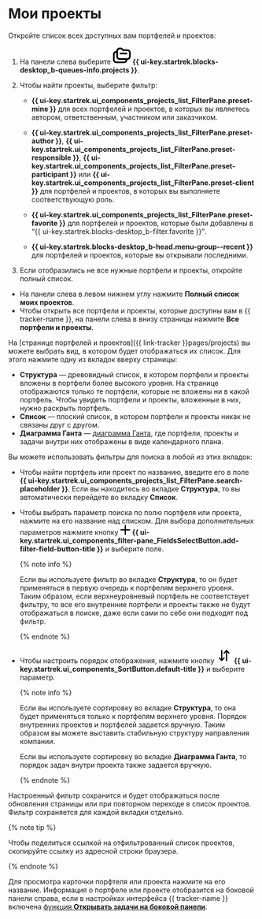 # Мои проекты

Откройте список всех доступных вам портфелей и проектов:

1. На панели слева выберите ![](../../_assets/tracker/svg/project.svg)&nbsp;**{{ ui-key.startrek.blocks-desktop_b-queues-info.projects }}**.

1. Чтобы найти проекты, выберите фильтр:

    * **{{ ui-key.startrek.ui_components_projects_list_FilterPane.preset-mine }}** для всех портфелей и проектов, в которых вы являетесь автором, ответственным, участником или заказчиком.

    * **{{ ui-key.startrek.ui_components_projects_list_FilterPane.preset-author }}**, **{{ ui-key.startrek.ui_components_projects_list_FilterPane.preset-responsible }}**, **{{ ui-key.startrek.ui_components_projects_list_FilterPane.preset-participant }}** или **{{ ui-key.startrek.ui_components_projects_list_FilterPane.preset-client }}** для портфелей и проектов, в которых вы выполняете соответствующую роль.

    * **{{ ui-key.startrek.ui_components_projects_list_FilterPane.preset-favorite }}** для портфелей и проектов, которые были добавлены в <q>{{ ui-key.startrek.blocks-desktop_b-filter.favorite }}</q>.

    * **{{ ui-key.startrek.blocks-desktop_b-head.menu-group--recent }}** для портфелей и проектов, которые вы открывали последними.

1. Если отобразились не все нужные портфели и проекты, откройте полный список.

* На панели слева в левом нижнем углу нажмите **Полный список моих проектов**.
* Чтобы открыть все портфели и проекты, которые доступны вам в {{ tracker-name }}, на панели слева в внизу страницы нажмите **Все портфели и проекты**.

На [странице портфелей и проектов]({{ link-tracker }}pages/projects) вы можете выбрать вид, в котором будет отображаться их список. Для этого нажмите одну из вкладок вверху страницы: 

* **Структура** — древовидный список, в котором портфели и проекты вложены в портфели более высокого уровня. На странице отображаются только те портфели, которые не вложены ни в какой портфель. Чтобы увидеть портфели и проекты, вложенные в них, нужно раскрыть портфель.
* **Список** — плоский список, в котором портфели и проекты никак не связаны друг с другом.
* **Диаграмма Ганта** — [диаграмма Ганта](../gantt/list-of-projects.md), где портфели, проекты и задачи внутри них отображены в виде календарного плана.

Вы можете использовать фильтры для поиска в любой из этих вкладок:

* Чтобы найти портфель или проект по названию, введите его в поле **{{ ui-key.startrek.ui_components_projects_list_FilterPane.search-placeholder }}**. Если вы находитесь во вкладке **Структура**, то вы автоматически перейдете во вкладку **Список**.

* Чтобы выбрать параметр поиска по полю портфеля или проекта, нажмите на его название над списком. Для выбора дополнительных параметров нажмите кнопку ![](../../_assets/tracker/svg/add-filter.svg) **{{ ui-key.startrek.ui_components_filter-pane_FieldsSelectButton.add-filter-field-button-title }}** и выберите поле.

    {% note info %}

    Если вы используете фильтр во вкладке **Структура**, то он будет применяться в первую очередь к портфелям верхнего уровня. Таким образом, если верхнеуровневый портфель не соответствует фильтру, то все его внутренние портфели и проекты также не будут отображаться в поиске, даже если сами по себе они подходят под фильтр.

    {% endnote %}

* Чтобы настроить порядок отображения, нажмите кнопку ![](../../_assets/tracker/svg/sorting.svg) **{{ ui-key.startrek.ui_components_SortButton.default-title }}** и выберите параметр.

    {% note info %}

    Если вы используете сортировку во вкладке **Структура**, то она будет применяться только к портфелям верхнего уровня. Порядок внутренних проектов и портфелей задается вручную. Таким образом вы можете выставить стабильную структуру направления компании.

    Если вы используете сортировку во вкладке **Диаграмма Ганта**, то порядок задач внутри проекта также задается вручную.

    {% endnote %}

Настроенный фильтр сохранится и будет отображаться после обновления страницы или при повторном переходе в список проектов. Фильтр сохраняется для каждой вкладки отдельно.

{% note tip %}

Чтобы поделиться ссылкой на отфильтрованный список проектов, скопируйте ссылку из адресной строки браузера.

{% endnote %}

Для просмотра карточки порфтеля или проекта нажмите на его название. Информация о портфеле или проекте отобразится на боковой панели справа, если в настройках интерфейса {{ tracker-name }} включена [функция **Открывать задачи на боковой панели**](../user/personal.md#choose-theme).